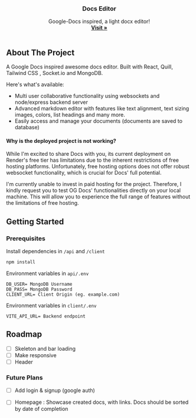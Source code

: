 <!-- PROJECT LOGO -->
<br />
<div align="center">

  <h3 align="center">Docs Editor</h3>

  <p align="center">
    Google-Docs inspired, a light docx editor!
    <br />
    <a href=""><strong>Visit »</strong></a>
    <br />
    <br />
  </p>
</div>

<!-- ABOUT THE PROJECT -->

## About The Project

A Google Docs inspired awesome docs editor. Built with React, Quill, Tailwind CSS , Socket.io and MongoDB.

Here's what's available:

- Multi user collaborative functionality using websockets and node/express backend server
- Advanced markdown editor with features like text alignment, text sizing images, colors, list headings and many more.
- Easily access and manage your documents (documents are saved to database)




#### Why is the deployed project is not working?
While I'm excited to share Docs with you, its current deployment on Render's free tier has limitations due to the inherent restrictions of free hosting platforms. Unfortunately, free hosting options does not offer robust websocket functionality, which is crucial for  Docs' full potential.

I'm currently unable to invest in paid hosting for the project. Therefore, I kindly request you to test OG Docs' functionalities directly on your local machine. This will allow you to experience the full range of features without the limitations of free hosting.

## Getting Started

### Prerequisites

Install dependencies in `/api`
and `/client`

```sh
npm install
```

Environment variables in `api/.env`
```
DB_USER= MongoDB Username 
DB_PASS= MongoDB Password
CLIENT_URL= Client Origin (eg. example.com)
```

Environment variables in `client/.env`
```/
VITE_API_URL= Backend endpoint
`````

<!-- ROADMAP -->

## Roadmap

- [ ] Skeleton and bar loading
- [ ] Make responsive 
- [ ] Header

### Future Plans
- [ ] Add login & signup (google auth)
- [ ] Homepage : Showcase created docs, with links. Docs should be sorted by date of completion


